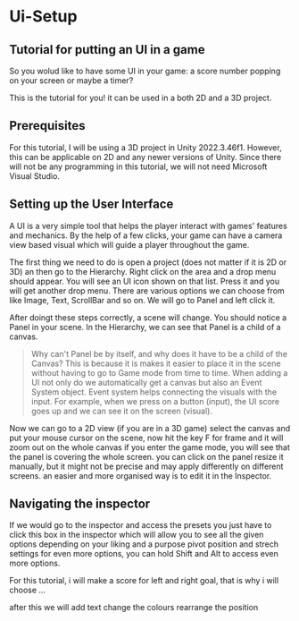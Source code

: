 # Ui-Setup
## Tutorial for putting an UI in a game
So you wolud like to have some UI in your game: a score number popping on your screen or maybe a timer?

This is the tutorial for you!
it can be used in a both 2D and a 3D project.

## Prerequisites

For this tutorial, I will be using a 3D project in Unity 2022.3.46f1. However, this can be applicable on 2D and any newer versions of Unity.
Since there will not be any programming in this tutorial, we will not need Microsoft Visual Studio.


## Setting up the User Interface

A UI is a very simple tool that helps the player interact with games' features and mechanics. By the help of a few clicks, your game can have a camera view based visual which will guide a player throughout the game.

The first thing we need to do is open a project (does not matter if it is 2D or 3D) an then go to the Hierarchy. Right click on the area and a drop menu should appear.
You will see an UI icon shown on that list. Press it and you will get another drop menu. There are various options we can choose from like Image, Text, ScrollBar and so on.
We will go to Panel and left click it.

After doingt these steps correctly, a scene will change. You should notice a Panel in your scene. In the Hierarchy, we can see that Panel is a child of a canvas.
> Why can't Panel be by itself, and why does it have to be a child of the Canvas?
> This is because it is makes it easier to place it in the scene without having to go to Game mode from time to time.
When adding a UI not only do we automatically get a canvas but also an Event System object.
> Event system helps connecting the visuals with the input. For example, when we press on a button (input), the UI score goes up and we can see it on the screen (visual).

Now we can go to a 2D view (if you are in a 3D game)
select the canvas and put your mouse cursor on the scene,
now hit the key F for frame and it will zoom out on the whole canvas
if you enter the game mode, you will see that the panel is covering the whole screen.
you can click on the panel resize it manually, but it might not be precise and may apply differently on different screens.
an easier and more organised way is to edit it in the Inspector.

## Navigating the inspector

If we would go to the inspector and access the presets
you just have to click this box in the inspector which will allow you to see all the given options depending on your liking and a purpose
pivot position and strech settings
for even more options, you can hold Shift and Alt to access even more options.

For this tutorial, i will make a score for left and right goal, that is why i will choose ...

after this we will add text
change the colours
rearrange the position



 



